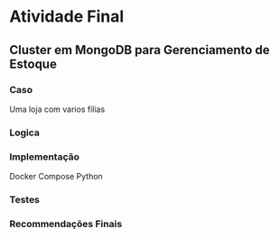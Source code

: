# Atividade Final

## Cluster em MongoDB para Gerenciamento de Estoque

### Caso

Uma loja com varios filias

### Logica

### Implementação

Docker Compose
Python

### Testes

### Recommendações Finais
